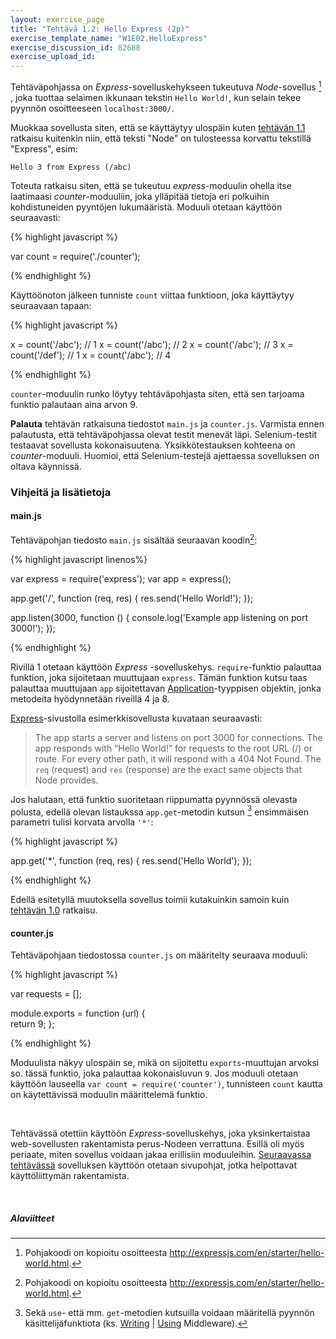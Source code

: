 ```yaml
---
layout: exercise_page
title: "Tehtävä 1.2: Hello Express (2p)"
exercise_template_name: "W1E02.HelloExpress"
exercise_discussion_id: 82688
exercise_upload_id: 
---
```



Tehtäväpohjassa on *Express*-sovelluskehykseen  tukeutuva *Node*-sovellus [^1] , joka tuottaa selaimen ikkunaan tekstin `Hello World!`, kun selain tekee pyynnön osoitteeseen `localhost:3000/`. 

[^1]: Pohjakoodi on kopioitu osoitteesta <http://expressjs.com/en/starter/hello-world.html>. 

Muokkaa sovellusta siten, että se käyttäytyy ulospäin kuten [tehtävän 1.1](../tehtava11) ratkaisu kuitenkin niin, että teksti "Node" on tulosteessa korvattu tekstillä "Express", esim:

~~~
Hello 3 from Express (/abc)
~~~

Toteuta ratkaisu siten, että se tukeutuu *express*-moduulin ohella itse laatimaasi *counter*-moduuliin, joka ylläpitää tietoja eri polkuihin kohdistuneiden pyyntöjen lukumääristä. Moduuli otetaan käyttöön seuraavasti:


{% highlight javascript %}

var count = require('./counter');

{% endhighlight %}

Käyttöönoton jälkeen tunniste `count` viittaa funktioon, joka käyttäytyy seuraavaan tapaan:


{% highlight javascript %}

x = count('/abc'); // 1
x = count('/abc'); // 2
x = count('/abc'); // 3
x = count('/def'); // 1
x = count('/abc'); // 4

{% endhighlight %}


`counter`-moduulin runko löytyy tehtäväpohjasta siten, että sen tarjoama funktio palautaan aina arvon 9.

**Palauta** tehtävän ratkaisuna tiedostot `main.js` ja `counter.js`. Varmista ennen palautusta, että tehtäväpohjassa olevat testit menevät läpi. Selenium-testit testaavat sovellusta kokonaisuutena. Yksikkötestauksen kohteena on *counter*-moduuli. Huomioi, että Selenium-testejä ajettaessa sovelluksen on oltava käynnissä.


### Vihjeitä ja lisätietoja

#### main.js

Tehtäväpohjan tiedosto `main.js` sisältää seuraavan koodin[^1]:

{% highlight javascript  linenos%}

var express = require('express');
var app = express();

app.get('/', function (req, res) {
    res.send('Hello World!');
});

app.listen(3000, function () {
    console.log('Example app listening on port 3000!');
});

{% endhighlight %}


Rivillä 1 otetaan käyttöön *Express* -sovelluskehys. `require`-funktio palauttaa funktion, joka sijoitetaan muuttujaan `express`.  Tämän funktion kutsu taas palauttaa muuttujaan `app` sijoitettavan [Application][Application]-tyyppisen objektin, jonka metodeita hyödynnetään riveillä 4 ja 8.    

[Application]: http://expressjs.com/en/4x/api.html#app

[Express][express]-sivustolla esimerkkisovellusta kuvataan seuraavasti:

> The app starts a server and listens on port 3000 for connections. The app responds with “Hello World!” for requests to the root URL (/) or route. For every other path, it will respond with a 404 Not Found. The `req` (request) and `res` (response) are the exact same objects that Node provides. 

[express]: http://expressjs.com

Jos halutaan, että funktio suoritetaan riippumatta pyynnössä olevasta polusta, edellä olevan listaukssa `app.get`-metodin kutsun [^2]  ensimmäisen parametri tulisi korvata arvolla `'*'`: 


[^2]: Sekä `use`- että mm. `get`-metodien kutsuilla voidaan määritellä pyynnön käsittelijäfunktiota (ks. [Writing][writing] \| [Using][using] Middleware).

[writing]: http://expressjs.com/en/guide/writing-middleware.html
[using]: http://expressjs.com/en/guide/using-middleware.html



{% highlight javascript %}

app.get('*', function (req, res) {
    res.send('Hello World');
});

{% endhighlight %}

Edellä esitetyllä muutoksella sovellus toimii kutakuinkin samoin kuin [tehtävän 1.0](../tehtava10) ratkaisu.


#### counter.js

Tehtäväpohjaan tiedostossa `counter.js` on määritelty seuraava moduuli: 


{% highlight javascript %}

var requests = [];

module.exports = function (url) {    
    return 9;
};

{% endhighlight %}


Moduulista näkyy ulospäin se, mikä on sijoitettu `exports`-muuttujan arvoksi so. tässä funktio, joka palauttaa kokonaisluvun `9`. Jos moduuli otetaan käyttöön lauseella `var count = require('counter')`, tunnisteen `count` kautta on käytettävissä moduulin määrittelemä funktio.

<br/>

Tehtävässä otettiin käyttöön *Express*-sovelluskehys, joka yksinkertaistaa web-sovellusten rakentamista perus-Nodeen verrattuna. Esillä oli myös periaate, miten sovellus voidaan jakaa erillisiin moduuleihin. [Seuraavassa tehtävässä](../tehtava13) sovelluksen käyttöön otetaan sivupohjat, jotka helpottavat käyttöliittymän rakentamista. 

<br/>

##### Alaviitteet
